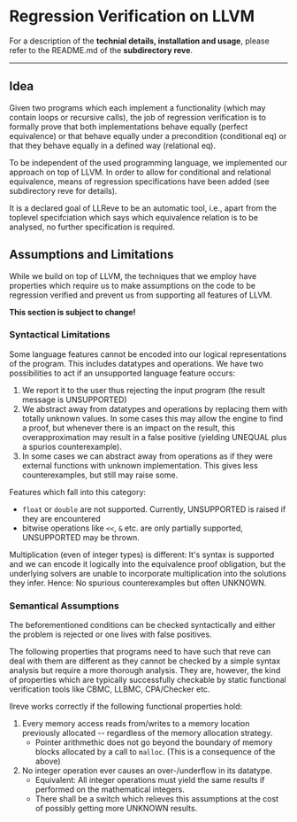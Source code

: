 Regression Verification on LLVM
===============================

For a description of the **technial details, installation and usage**,
please refer to the README.md of the **subdirectory reve**.

----------

Idea
----

Given two programs which each implement a functionality (which may contain loops or recursive calls), the job of regression verification is to formally prove that both implementations behave equally (perfect equivalence) or that behave equally under a precondition (conditional eq) or that they behave equally in a defined way (relational eq).

To be independent of the used programming language, we implemented our approach on top of LLVM. In order to allow for conditional and relational equivalence, means of regression specifications have been added (see subdirectory reve for details).

It is a declared goal of LLReve to be an automatic tool, i.e., apart from the toplevel specifciation which says which equivalence relation is to be analysed, no further specification is required.

Assumptions and Limitations
---------------------------

While we build on top of LLVM, the techniques that we employ have properties which require us to make assumptions on the code to be regression verified and prevent us from supporting all features of LLVM.

**This section is subject to change!**

### Syntactical Limitations

Some language features cannot be encoded into our logical representations of the program. This includes datatypes and operations. We have two possibilities to act if an unsupported language feature occurs:

1. We report it to the user thus rejecting the input program (the result message is UNSUPPORTED)
2. We abstract away from datatypes and operations by replacing them with totally unknown values. In some cases this may allow the engine to find a proof, but whenever there is an impact on the result, this overapproximation may result in a false positive (yielding UNEQUAL plus a spurios counterexample).
3. In some cases we can abstract away from operations as if they were external functions with unknown implementation. This gives less counterexamples, but still may raise some.

Features which fall into this category:

- `float` or `double` are not supported. Currently, UNSUPPORTED is raised if they are encountered
- bitwise operations like `<<`, `&` etc. are only partially supported, UNSUPPORTED may be thrown.

Multiplication (even of integer types) is different: It's syntax is supported and we can encode it logically into the equivalence proof obligation, but the underlying solvers are unable to incorporate multiplication into the solutions they infer. Hence: No spurious counterexamples but often UNKNOWN.

### Semantical Assumptions

The beforementioned conditions can be checked syntactically and either the problem is rejected or one lives with false positives.

The following properties that programs need to have such that reve can deal with them are different as they cannot be checked by a simple syntax analysis but require a more thorough analysis. They are, however, the kind of properties which are typically successfully checkable by static functional verification tools like CBMC, LLBMC, CPA/Checker etc.

llreve works correctly if the following functional properties hold:

1. Every memory access reads from/writes to a memory location previously allocated -- regardless of the memory allocation strategy.
    - Pointer arithmethic does not go beyond the boundary of memory blocks allocated by a call to `malloc`. (This is a consequence of the above)
2. No integer operation ever causes an over-/underflow in its datatype.
    - Equivalent: All integer operations must yield the same results if performed on the mathematical integers.
    - There shall be a switch which relieves this assumptions at the cost of possibly getting more UNKNOWN results.

